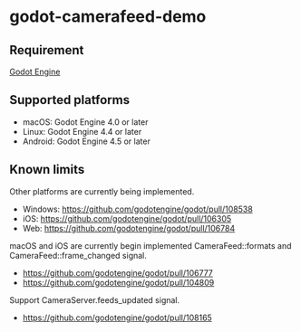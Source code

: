 # godot-camerafeed-demo

## Requirement

[Godot Engine](https://godotengine.org/)

## Supported platforms

- macOS: Godot Engine 4.0 or later
- Linux: Godot Engine 4.4 or later
- Android: Godot Engine 4.5 or later

## Known limits

Other platforms are currently being implemented.

- Windows: https://github.com/godotengine/godot/pull/108538
- iOS: https://github.com/godotengine/godot/pull/106305
- Web: https://github.com/godotengine/godot/pull/106784

macOS and iOS are currently begin implemented CameraFeed::formats and CameraFeed::frame_changed signal.

- https://github.com/godotengine/godot/pull/106777
- https://github.com/godotengine/godot/pull/104809

Support CameraServer.feeds_updated signal.

- https://github.com/godotengine/godot/pull/108165
